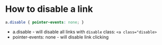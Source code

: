 # How to disable a link

```css
a.disable { pointer-events: none; }
```

- a.disable - will disable all links with ```disable``` class: ```<a class="disable>```
- pointer-events: none - will disable link clicking
